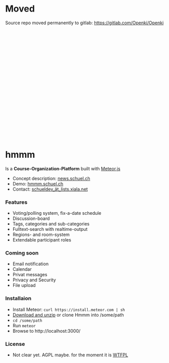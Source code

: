 Moved
====

Source repo moved permanently to gitlab:   https://gitlab.com/Openki/Openki

<br/>

<br/>

<br/>

<br/>

<br/>

<br/>

<br/>

<br/>

<br/>

<br/>

<br/>

<br/>

<br/>

<br/>

<br/>

<br/>

<br/>

<br/>

<br/>

<br/>

hmmm
====

Is a **Course-Organization-Platform** built with [Meteor.js](http://meteor.com)

- Concept description: [news.schuel.ch](news.schuel.ch "our blog")
- Demo: [hmmm.schuel.ch](hmmm.schuel.ch "runing here")
- Contact: [schueldev_ät_lists.xiala.net](mailto:schueldev_ät_lists.xiala.net "write us")

### Features
- Voting/polling system, fix-a-date schedule
- Discussion-board
- Tags, categories and sub-categories
- Fulltext-search with realtime-output
- Regions- and room-system
- Extendable participant roles

### Coming soon
- Email notification
- Calendar
- Privat messages
- Privacy and Security
- File upload

### Installaion
- Install Meteor: `curl https://install.meteor.com | sh`
- [Download and unzip](https://github.com/schuel/hmmm/archive/master.zip) or clone Hmmm into /some/path
- `cd /some/path`
- Run `meteor`
- Browse to http://localhost:3000/

### License
- Not clear yet. AGPL maybe. for the moment it is [WTFPL](http://www.wtfpl.net)
